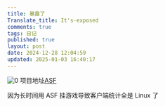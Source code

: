 ```yaml
---
title: 暴露了
Translate_title: It's-exposed
comments: true
tags: 日记
published: true
layout: post
date: 2024-12-28 12:04:59
updated: 2025-01-03 16:40:17
---
```


![0](https://img.zmal.top/0.13lx6n44la.jpg)
项目地址[ASF](https://github.com/JustArchiNET/ArchiSteamFarm)

因为长时间用 ASF 挂游戏导致客户端统计全是 Linux 了
